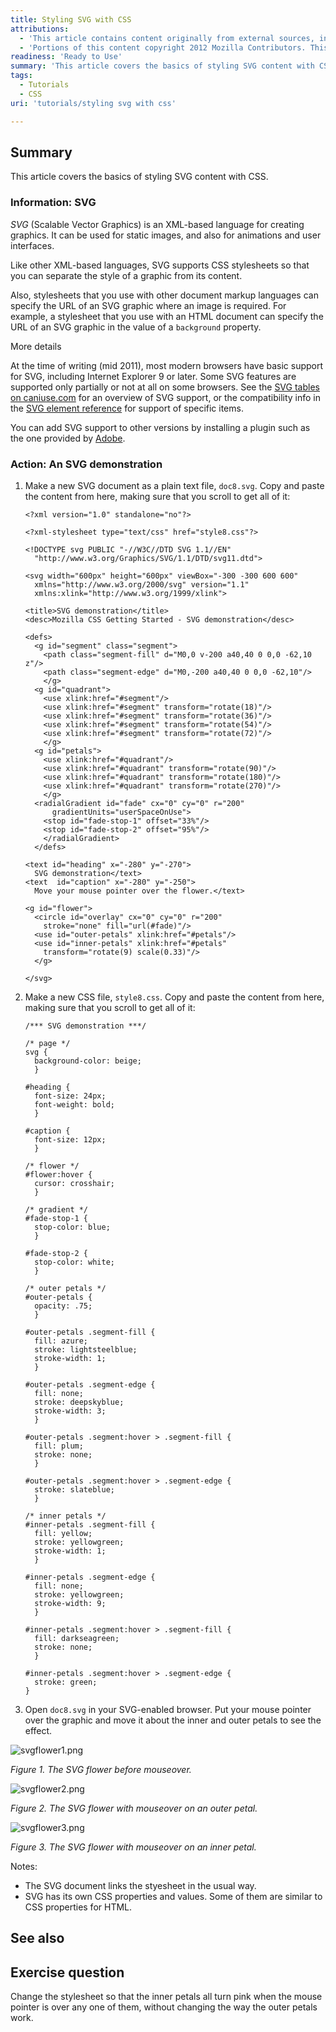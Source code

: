 ```yaml
---
title: Styling SVG with CSS
attributions:
  - 'This article contains content originally from external sources, including ones licensed under the CC-BY-SA license. [![cc-by-sa-small-wpd.png](/assets/public/c/c8/cc-by-sa-small-wpd.png)](http://creativecommons.org/licenses/by-sa/3.0/us/)'
  - 'Portions of this content copyright 2012 Mozilla Contributors. This article contains work licensed under the Creative Commons Attribution-Sharealike License v2.5 or later. The original work is available at Mozilla Developer Network: [Article](https://developer.mozilla.org/en-US/docs/CSS/Getting_Started/SVG_and_CSS)'
readiness: 'Ready to Use'
summary: 'This article covers the basics of styling SVG content with CSS.'
tags:
  - Tutorials
  - CSS
uri: 'tutorials/styling svg with css'

---
```

## Summary

This article covers the basics of styling SVG content with CSS.

### Information: SVG

*SVG* (Scalable Vector Graphics) is an XML-based language for creating graphics. It can be used for static images, and also for animations and user interfaces.

Like other XML-based languages, SVG supports CSS stylesheets so that you can separate the style of a graphic from its content.

Also, stylesheets that you use with other document markup languages can specify the URL of an SVG graphic where an image is required. For example, a stylesheet that you use with an HTML document can specify the URL of an SVG graphic in the value of a `background` property.

More details

At the time of writing (mid 2011), most modern browsers have basic support for SVG, including Internet Explorer 9 or later. Some SVG features are supported only partially or not at all on some browsers. See the [SVG tables on caniuse.com](http://caniuse.com/#search=svg) for an overview of SVG support, or the compatibility info in the [SVG element reference](http://www.w3.org/wiki/HTML/Elements/svg) for support of specific items.

You can add SVG support to other versions by installing a plugin such as the one provided by [Adobe](http://www.adobe.com).

### Action: An SVG demonstration

1.  Make a new SVG document as a plain text file, `doc8.svg`. Copy and paste the content from here, making sure that you scroll to get all of it:

        <?xml version="1.0" standalone="no"?>

        <?xml-stylesheet type="text/css" href="style8.css"?>

        <!DOCTYPE svg PUBLIC "-//W3C//DTD SVG 1.1//EN"
          "http://www.w3.org/Graphics/SVG/1.1/DTD/svg11.dtd">

        <svg width="600px" height="600px" viewBox="-300 -300 600 600"
          xmlns="http://www.w3.org/2000/svg" version="1.1"
          xmlns:xlink="http://www.w3.org/1999/xlink">

        <title>SVG demonstration</title>
        <desc>Mozilla CSS Getting Started - SVG demonstration</desc>

        <defs>
          <g id="segment" class="segment">
            <path class="segment-fill" d="M0,0 v-200 a40,40 0 0,0 -62,10 z"/>
            <path class="segment-edge" d="M0,-200 a40,40 0 0,0 -62,10"/>
            </g>
          <g id="quadrant">
            <use xlink:href="#segment"/>
            <use xlink:href="#segment" transform="rotate(18)"/>
            <use xlink:href="#segment" transform="rotate(36)"/>
            <use xlink:href="#segment" transform="rotate(54)"/>
            <use xlink:href="#segment" transform="rotate(72)"/>
            </g>
          <g id="petals">
            <use xlink:href="#quadrant"/>
            <use xlink:href="#quadrant" transform="rotate(90)"/>
            <use xlink:href="#quadrant" transform="rotate(180)"/>
            <use xlink:href="#quadrant" transform="rotate(270)"/>
            </g>
          <radialGradient id="fade" cx="0" cy="0" r="200"
              gradientUnits="userSpaceOnUse">
            <stop id="fade-stop-1" offset="33%"/>
            <stop id="fade-stop-2" offset="95%"/>
            </radialGradient>
          </defs>

        <text id="heading" x="-280" y="-270">
          SVG demonstration</text>
        <text  id="caption" x="-280" y="-250">
          Move your mouse pointer over the flower.</text>

        <g id="flower">
          <circle id="overlay" cx="0" cy="0" r="200"
            stroke="none" fill="url(#fade)"/>
          <use id="outer-petals" xlink:href="#petals"/>
          <use id="inner-petals" xlink:href="#petals"
            transform="rotate(9) scale(0.33)"/>
          </g>

        </svg>

2.  Make a new CSS file, `style8.css`. Copy and paste the content from here, making sure that you scroll to get all of it:

        /*** SVG demonstration ***/

        /* page */
        svg {
          background-color: beige;
          }

        #heading {
          font-size: 24px;
          font-weight: bold;
          }

        #caption {
          font-size: 12px;
          }

        /* flower */
        #flower:hover {
          cursor: crosshair;
          }

        /* gradient */
        #fade-stop-1 {
          stop-color: blue;
          }

        #fade-stop-2 {
          stop-color: white;
          }

        /* outer petals */
        #outer-petals {
          opacity: .75;
          }

        #outer-petals .segment-fill {
          fill: azure;
          stroke: lightsteelblue;
          stroke-width: 1;
          }

        #outer-petals .segment-edge {
          fill: none;
          stroke: deepskyblue;
          stroke-width: 3;
          }

        #outer-petals .segment:hover > .segment-fill {
          fill: plum;
          stroke: none;
          }

        #outer-petals .segment:hover > .segment-edge {
          stroke: slateblue;
          }

        /* inner petals */
        #inner-petals .segment-fill {
          fill: yellow;
          stroke: yellowgreen;
          stroke-width: 1;
          }

        #inner-petals .segment-edge {
          fill: none;
          stroke: yellowgreen;
          stroke-width: 9;
          }

        #inner-petals .segment:hover > .segment-fill {
          fill: darkseagreen;
          stroke: none;
          }

        #inner-petals .segment:hover > .segment-edge {
          stroke: green;
        }

3.  Open `doc8.svg` in your SVG-enabled browser. Put your mouse pointer over the graphic and move it about the inner and outer petals to see the effect.

![svgflower1.png](/assets/public/4/42/svgflower1.png)

*Figure 1. The SVG flower before mouseover.*

![svgflower2.png](/assets/public/6/68/svgflower2.png)

*Figure 2. The SVG flower with mouseover on an outer petal.*

![svgflower3.png](/assets/public/f/f7/svgflower3.png)

*Figure 3. The SVG flower with mouseover on an inner petal.*

Notes:

-   The SVG document links the styesheet in the usual way.
-   SVG has its own CSS properties and values. Some of them are similar to CSS properties for HTML.

## See also

## Exercise question

Change the stylesheet so that the inner petals all turn pink when the mouse pointer is over any one of them, without changing the way the outer petals work.
